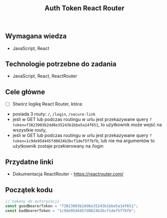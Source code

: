 <h2 align="center">Auth Token React Router</h2>

<br>

## Wymagana wiedza

- JavaScript, React

## Technologie potrzebne do zadania

- JavaScript, React, ReactRouter

## Cele główne

- [ ] Stwórz logikę React Router, która:

* posiada 3 routy: `/`, `/login`, `/secure-link`
* jeśli w GET lub podczas routingu w urlu jest przekazywane query `?token=f3823903b2dd6e35243b1bbe5a14f651`, to użytkownik może wejść na wszystkie routy,
* jeśli w GET lub podczas routingu w urlu jest przekazywane query `?token=1c9de95d445fd0824b3bcf1def5f7bfb`, lub nie ma argumentów to użytkownik zostaje przekierowany na /login

## Przydatne linki

- Dokumentacja ReactRouter - https://reactrouter.com/

## Początek kodu

```javascript
// tokeny do autoryzacji
const goodBearerToken = "f3823903b2dd6e35243b1bbe5a14f651";
const badBearerToken = "1c9de95d445fd0824b3bcf1def5f7bfb";
```
